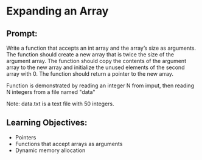 # Expanding an Array

## Prompt:

Write a function that accepts an int array and the array’s size as arguments. The function should create a new array that is twice the size of the argument array. The function should copy the contents of the argument array to the new array and initialize the unused elements of the second array with 0. The function should return a pointer to the new array.

Function is demonstrated by reading an integer N from imput, then reading N integers from a file named "data"

Note: data.txt is a text file with 50 integers.

## Learning Objectives:

- Pointers
- Functions that accept arrays as arguments
- Dynamic memory allocation

